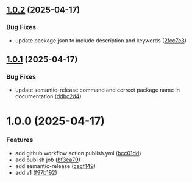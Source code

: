 ## [1.0.2](https://github.com/danielangelo1/react-mobile-emulator/compare/v1.0.1...v1.0.2) (2025-04-17)


### Bug Fixes

* update package.json to include description and keywords ([2fcc7e3](https://github.com/danielangelo1/react-mobile-emulator/commit/2fcc7e3a12775529fefa61e24b1a64b69cda8b1b))

## [1.0.1](https://github.com/danielangelo1/react-mobile-emulator/compare/v1.0.0...v1.0.1) (2025-04-17)


### Bug Fixes

* update semantic-release command and correct package name in documentation ([ddbc2d4](https://github.com/danielangelo1/react-mobile-emulator/commit/ddbc2d4a66b06a162412eaaa72bdea8766ab2782))

# 1.0.0 (2025-04-17)


### Features

* add github workflow action publish.yml ([bcc01dd](https://github.com/danielangelo1/react-mobile-emulator/commit/bcc01ddb89a1aa7434d686a3b2ce81156cd9ea6d))
* add publish job ([bf3ea79](https://github.com/danielangelo1/react-mobile-emulator/commit/bf3ea795f63365501244616da372e1acf64d88a5))
* add semantic-release ([cecf149](https://github.com/danielangelo1/react-mobile-emulator/commit/cecf149225a5f42c32489b2446e5eb8abb859d18))
* add v1 ([f97b192](https://github.com/danielangelo1/react-mobile-emulator/commit/f97b192814f624dfae2f10db059bc30d9228efc4))
